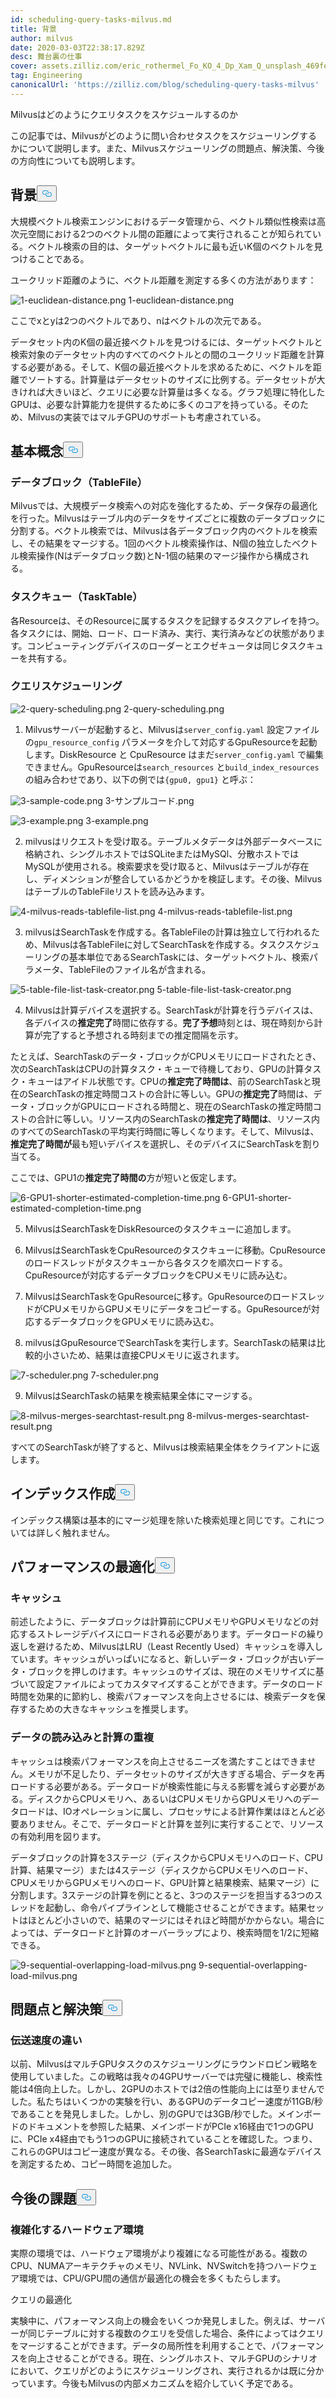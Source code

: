 ```yaml
---
id: scheduling-query-tasks-milvus.md
title: 背景
author: milvus
date: 2020-03-03T22:38:17.829Z
desc: 舞台裏の仕事
cover: assets.zilliz.com/eric_rothermel_Fo_KO_4_Dp_Xam_Q_unsplash_469fe12aeb.jpg
tag: Engineering
canonicalUrl: 'https://zilliz.com/blog/scheduling-query-tasks-milvus'
---
```

<custom-h1>Milvusはどのようにクエリタスクをスケジュールするのか</custom-h1><p>この記事では、Milvusがどのように問い合わせタスクをスケジューリングするかについて説明します。また、Milvusスケジューリングの問題点、解決策、今後の方向性についても説明します。</p>
<h2 id="Background" class="common-anchor-header">背景<button data-href="#Background" class="anchor-icon" translate="no">
      <svg translate="no"
        aria-hidden="true"
        focusable="false"
        height="20"
        version="1.1"
        viewBox="0 0 16 16"
        width="16"
      >
        <path
          fill="#0092E4"
          fill-rule="evenodd"
          d="M4 9h1v1H4c-1.5 0-3-1.69-3-3.5S2.55 3 4 3h4c1.45 0 3 1.69 3 3.5 0 1.41-.91 2.72-2 3.25V8.59c.58-.45 1-1.27 1-2.09C10 5.22 8.98 4 8 4H4c-.98 0-2 1.22-2 2.5S3 9 4 9zm9-3h-1v1h1c1 0 2 1.22 2 2.5S13.98 12 13 12H9c-.98 0-2-1.22-2-2.5 0-.83.42-1.64 1-2.09V6.25c-1.09.53-2 1.84-2 3.25C6 11.31 7.55 13 9 13h4c1.45 0 3-1.69 3-3.5S14.5 6 13 6z"
        ></path>
      </svg>
    </button></h2><p>大規模ベクトル検索エンジンにおけるデータ管理から、ベクトル類似性検索は高次元空間における2つのベクトル間の距離によって実行されることが知られている。ベクトル検索の目的は、ターゲットベクトルに最も近いK個のベクトルを見つけることである。</p>
<p>ユークリッド距離のように、ベクトル距離を測定する多くの方法があります：</p>
<p>
  
   <span class="img-wrapper"> <img translate="no" src="https://assets.zilliz.com/1_euclidean_distance_156037c939.png" alt="1-euclidean-distance.png" class="doc-image" id="1-euclidean-distance.png" />
   </span> <span class="img-wrapper"> <span>1-euclidean-distance.png</span> </span></p>
<p>ここでxとyは2つのベクトルであり、nはベクトルの次元である。</p>
<p>データセット内のK個の最近接ベクトルを見つけるには、ターゲットベクトルと検索対象のデータセット内のすべてのベクトルとの間のユークリッド距離を計算する必要がある。そして、K個の最近接ベクトルを求めるために、ベクトルを距離でソートする。計算量はデータセットのサイズに比例する。データセットが大きければ大きいほど、クエリに必要な計算量は多くなる。グラフ処理に特化したGPUは、必要な計算能力を提供するために多くのコアを持っている。そのため、Milvusの実装ではマルチGPUのサポートも考慮されている。</p>
<h2 id="Basic-concepts" class="common-anchor-header">基本概念<button data-href="#Basic-concepts" class="anchor-icon" translate="no">
      <svg translate="no"
        aria-hidden="true"
        focusable="false"
        height="20"
        version="1.1"
        viewBox="0 0 16 16"
        width="16"
      >
        <path
          fill="#0092E4"
          fill-rule="evenodd"
          d="M4 9h1v1H4c-1.5 0-3-1.69-3-3.5S2.55 3 4 3h4c1.45 0 3 1.69 3 3.5 0 1.41-.91 2.72-2 3.25V8.59c.58-.45 1-1.27 1-2.09C10 5.22 8.98 4 8 4H4c-.98 0-2 1.22-2 2.5S3 9 4 9zm9-3h-1v1h1c1 0 2 1.22 2 2.5S13.98 12 13 12H9c-.98 0-2-1.22-2-2.5 0-.83.42-1.64 1-2.09V6.25c-1.09.53-2 1.84-2 3.25C6 11.31 7.55 13 9 13h4c1.45 0 3-1.69 3-3.5S14.5 6 13 6z"
        ></path>
      </svg>
    </button></h2><h3 id="Data-blockTableFile" class="common-anchor-header">データブロック（TableFile）</h3><p>Milvusでは、大規模データ検索への対応を強化するため、データ保存の最適化を行った。Milvusはテーブル内のデータをサイズごとに複数のデータブロックに分割する。ベクトル検索では、Milvusは各データブロック内のベクトルを検索し、その結果をマージする。1回のベクトル検索操作は、N個の独立したベクトル検索操作(Nはデータブロック数)とN-1個の結果のマージ操作から構成される。</p>
<h3 id="Task-queueTaskTable" class="common-anchor-header">タスクキュー（TaskTable）</h3><p>各Resourceは、そのResourceに属するタスクを記録するタスクアレイを持つ。各タスクには、開始、ロード、ロード済み、実行、実行済みなどの状態があります。コンピューティングデバイスのローダーとエクゼキュータは同じタスクキューを共有する。</p>
<h3 id="Query-scheduling" class="common-anchor-header">クエリスケジューリング</h3><p>
  
   <span class="img-wrapper"> <img translate="no" src="https://assets.zilliz.com/2_query_scheduling_5798178be2.png" alt="2-query-scheduling.png" class="doc-image" id="2-query-scheduling.png" />
   </span> <span class="img-wrapper"> <span>2-query-scheduling.png</span> </span></p>
<ol>
<li>Milvusサーバーが起動すると、Milvusは<code translate="no">server_config.yaml</code> 設定ファイルの<code translate="no">gpu_resource_config</code> パラメータを介して対応するGpuResourceを起動します。DiskResource と CpuResource はまだ<code translate="no">server_config.yaml</code> で編集できません。GpuResourceは<code translate="no">search_resources</code> と<code translate="no">build_index_resources</code> の組み合わせであり、以下の例では<code translate="no">{gpu0, gpu1}</code> と呼ぶ：</li>
</ol>
<p>
  
   <span class="img-wrapper"> <img translate="no" src="https://assets.zilliz.com/3_sample_code_ffee1c290f.png" alt="3-sample-code.png" class="doc-image" id="3-sample-code.png" />
   </span> <span class="img-wrapper"> <span>3-サンプルコード.png</span> </span></p>
<p>
  
   <span class="img-wrapper"> <img translate="no" src="https://assets.zilliz.com/3_example_0eeb85da71.png" alt="3-example.png" class="doc-image" id="3-example.png" />
   </span> <span class="img-wrapper"> <span>3-example.png</span> </span></p>
<ol start="2">
<li>milvusはリクエストを受け取る。テーブルメタデータは外部データベースに格納され、シングルホストではSQLiteまたはMySQl、分散ホストではMySQLが使用される。検索要求を受け取ると、Milvusはテーブルが存在し、ディメンションが整合しているかどうかを検証します。その後、MilvusはテーブルのTableFileリストを読み込みます。</li>
</ol>
<p>
  
   <span class="img-wrapper"> <img translate="no" src="https://assets.zilliz.com/4_milvus_reads_tablefile_list_1e9d851543.png" alt="4-milvus-reads-tablefile-list.png" class="doc-image" id="4-milvus-reads-tablefile-list.png" />
   </span> <span class="img-wrapper"> <span>4-milvus-reads-tablefile-list.png</span> </span></p>
<ol start="3">
<li>milvusはSearchTaskを作成する。各TableFileの計算は独立して行われるため、Milvusは各TableFileに対してSearchTaskを作成する。タスクスケジューリングの基本単位であるSearchTaskには、ターゲットベクトル、検索パラメータ、TableFileのファイル名が含まれる。</li>
</ol>
<p>
  
   <span class="img-wrapper"> <img translate="no" src="https://assets.zilliz.com/5_table_file_list_task_creator_36262593e4.png" alt="5-table-file-list-task-creator.png" class="doc-image" id="5-table-file-list-task-creator.png" />
   </span> <span class="img-wrapper"> <span>5-table-file-list-task-creator.png</span> </span></p>
<ol start="4">
<li>Milvusは計算デバイスを選択する。SearchTaskが計算を行うデバイスは、各デバイスの<strong>推定完了</strong>時間に依存する。<strong>完了予想</strong>時刻とは、現在時刻から計算が完了すると予想される時刻までの推定間隔を示す。</li>
</ol>
<p>たとえば、SearchTaskのデータ・ブロックがCPUメモリにロードされたとき、次のSearchTaskはCPUの計算タスク・キューで待機しており、GPUの計算タスク・キューはアイドル状態です。CPUの<strong>推定完了時間は</strong>、前のSearchTaskと現在のSearchTaskの推定時間コストの合計に等しい。GPUの<strong>推定完了</strong>時間は、データ・ブロックがGPUにロードされる時間と、現在のSearchTaskの推定時間コストの合計に等しい。リソース内のSearchTaskの<strong>推定完了時間は</strong>、リソース内のすべてのSearchTaskの平均実行時間に等しくなります。そして、Milvusは、<strong>推定完了時間が</strong>最も短いデバイスを選択し、そのデバイスにSearchTaskを割り当てる。</p>
<p>ここでは、GPU1の<strong>推定完了時間の</strong>方が短いと仮定します。</p>
<p>
  
   <span class="img-wrapper"> <img translate="no" src="https://assets.zilliz.com/6_GPU_1_shorter_estimated_completion_time_42c7639b87.png" alt="6-GPU1-shorter-estimated-completion-time.png" class="doc-image" id="6-gpu1-shorter-estimated-completion-time.png" />
   </span> <span class="img-wrapper"> <span>6-GPU1-shorter-estimated-completion-time.png</span> </span></p>
<ol start="5">
<li><p>MilvusはSearchTaskをDiskResourceのタスクキューに追加します。</p></li>
<li><p>MilvusはSearchTaskをCpuResourceのタスクキューに移動。CpuResourceのロードスレッドがタスクキューから各タスクを順次ロードする。CpuResourceが対応するデータブロックをCPUメモリに読み込む。</p></li>
<li><p>MilvusはSearchTaskをGpuResourceに移す。GpuResourceのロードスレッドがCPUメモリからGPUメモリにデータをコピーする。GpuResourceが対応するデータブロックをGPUメモリに読み込む。</p></li>
<li><p>milvusはGpuResourceでSearchTaskを実行します。SearchTaskの結果は比較的小さいため、結果は直接CPUメモリに返されます。</p></li>
</ol>
<p>
  
   <span class="img-wrapper"> <img translate="no" src="https://assets.zilliz.com/7_scheduler_53f1fbbaba.png" alt="7-scheduler.png" class="doc-image" id="7-scheduler.png" />
   </span> <span class="img-wrapper"> <span>7-scheduler.png</span> </span></p>
<ol start="9">
<li>MilvusはSearchTaskの結果を検索結果全体にマージする。</li>
</ol>
<p>
  
   <span class="img-wrapper"> <img translate="no" src="https://assets.zilliz.com/8_milvus_merges_searchtast_result_9f3446e65a.png" alt="8-milvus-merges-searchtast-result.png" class="doc-image" id="8-milvus-merges-searchtast-result.png" />
   </span> <span class="img-wrapper"> <span>8-milvus-merges-searchtast-result.png</span> </span></p>
<p>すべてのSearchTaskが終了すると、Milvusは検索結果全体をクライアントに返します。</p>
<h2 id="Index-building" class="common-anchor-header">インデックス作成<button data-href="#Index-building" class="anchor-icon" translate="no">
      <svg translate="no"
        aria-hidden="true"
        focusable="false"
        height="20"
        version="1.1"
        viewBox="0 0 16 16"
        width="16"
      >
        <path
          fill="#0092E4"
          fill-rule="evenodd"
          d="M4 9h1v1H4c-1.5 0-3-1.69-3-3.5S2.55 3 4 3h4c1.45 0 3 1.69 3 3.5 0 1.41-.91 2.72-2 3.25V8.59c.58-.45 1-1.27 1-2.09C10 5.22 8.98 4 8 4H4c-.98 0-2 1.22-2 2.5S3 9 4 9zm9-3h-1v1h1c1 0 2 1.22 2 2.5S13.98 12 13 12H9c-.98 0-2-1.22-2-2.5 0-.83.42-1.64 1-2.09V6.25c-1.09.53-2 1.84-2 3.25C6 11.31 7.55 13 9 13h4c1.45 0 3-1.69 3-3.5S14.5 6 13 6z"
        ></path>
      </svg>
    </button></h2><p>インデックス構築は基本的にマージ処理を除いた検索処理と同じです。これについては詳しく触れません。</p>
<h2 id="Performance-optimization" class="common-anchor-header">パフォーマンスの最適化<button data-href="#Performance-optimization" class="anchor-icon" translate="no">
      <svg translate="no"
        aria-hidden="true"
        focusable="false"
        height="20"
        version="1.1"
        viewBox="0 0 16 16"
        width="16"
      >
        <path
          fill="#0092E4"
          fill-rule="evenodd"
          d="M4 9h1v1H4c-1.5 0-3-1.69-3-3.5S2.55 3 4 3h4c1.45 0 3 1.69 3 3.5 0 1.41-.91 2.72-2 3.25V8.59c.58-.45 1-1.27 1-2.09C10 5.22 8.98 4 8 4H4c-.98 0-2 1.22-2 2.5S3 9 4 9zm9-3h-1v1h1c1 0 2 1.22 2 2.5S13.98 12 13 12H9c-.98 0-2-1.22-2-2.5 0-.83.42-1.64 1-2.09V6.25c-1.09.53-2 1.84-2 3.25C6 11.31 7.55 13 9 13h4c1.45 0 3-1.69 3-3.5S14.5 6 13 6z"
        ></path>
      </svg>
    </button></h2><h3 id="Cache" class="common-anchor-header">キャッシュ</h3><p>前述したように、データブロックは計算前にCPUメモリやGPUメモリなどの対応するストレージデバイスにロードされる必要があります。データロードの繰り返しを避けるため、MilvusはLRU（Least Recently Used）キャッシュを導入しています。キャッシュがいっぱいになると、新しいデータ・ブロックが古いデータ・ブロックを押しのけます。キャッシュのサイズは、現在のメモリサイズに基づいて設定ファイルによってカスタマイズすることができます。データのロード時間を効果的に節約し、検索パフォーマンスを向上させるには、検索データを保存するための大きなキャッシュを推奨します。</p>
<h3 id="Data-loading-and-computation-overlap" class="common-anchor-header">データの読み込みと計算の重複</h3><p>キャッシュは検索パフォーマンスを向上させるニーズを満たすことはできません。メモリが不足したり、データセットのサイズが大きすぎる場合、データを再ロードする必要がある。データロードが検索性能に与える影響を減らす必要がある。ディスクからCPUメモリへ、あるいはCPUメモリからGPUメモリへのデータロードは、IOオペレーションに属し、プロセッサによる計算作業はほとんど必要ありません。そこで、データロードと計算を並列に実行することで、リソースの有効利用を図ります。</p>
<p>データブロックの計算を3ステージ（ディスクからCPUメモリへのロード、CPU計算、結果マージ）または4ステージ（ディスクからCPUメモリへのロード、CPUメモリからGPUメモリへのロード、GPU計算と結果検索、結果マージ）に分割します。3ステージの計算を例にとると、3つのステージを担当する3つのスレッドを起動し、命令パイプラインとして機能させることができます。結果セットはほとんど小さいので、結果のマージにはそれほど時間がかからない。場合によっては、データロードと計算のオーバーラップにより、検索時間を1/2に短縮できる。</p>
<p>
  
   <span class="img-wrapper"> <img translate="no" src="https://assets.zilliz.com/9_sequential_overlapping_load_milvus_1af809b29e.png" alt="9-sequential-overlapping-load-milvus.png" class="doc-image" id="9-sequential-overlapping-load-milvus.png" />
   </span> <span class="img-wrapper"> <span>9-sequential-overlapping-load-milvus.png</span> </span></p>
<h2 id="Problems-and-solutions" class="common-anchor-header">問題点と解決策<button data-href="#Problems-and-solutions" class="anchor-icon" translate="no">
      <svg translate="no"
        aria-hidden="true"
        focusable="false"
        height="20"
        version="1.1"
        viewBox="0 0 16 16"
        width="16"
      >
        <path
          fill="#0092E4"
          fill-rule="evenodd"
          d="M4 9h1v1H4c-1.5 0-3-1.69-3-3.5S2.55 3 4 3h4c1.45 0 3 1.69 3 3.5 0 1.41-.91 2.72-2 3.25V8.59c.58-.45 1-1.27 1-2.09C10 5.22 8.98 4 8 4H4c-.98 0-2 1.22-2 2.5S3 9 4 9zm9-3h-1v1h1c1 0 2 1.22 2 2.5S13.98 12 13 12H9c-.98 0-2-1.22-2-2.5 0-.83.42-1.64 1-2.09V6.25c-1.09.53-2 1.84-2 3.25C6 11.31 7.55 13 9 13h4c1.45 0 3-1.69 3-3.5S14.5 6 13 6z"
        ></path>
      </svg>
    </button></h2><h3 id="Different-transmission-speeds" class="common-anchor-header">伝送速度の違い</h3><p>以前、MilvusはマルチGPUタスクのスケジューリングにラウンドロビン戦略を使用していました。この戦略は我々の4GPUサーバーでは完璧に機能し、検索性能は4倍向上した。しかし、2GPUのホストでは2倍の性能向上には至りませんでした。私たちはいくつかの実験を行い、あるGPUのデータコピー速度が11GB/秒であることを発見しました。しかし、別のGPUでは3GB/秒でした。メインボードのドキュメントを参照した結果、メインボードがPCIe x16経由で1つのGPUに、PCIe x4経由でもう1つのGPUに接続されていることを確認した。つまり、これらのGPUはコピー速度が異なる。その後、各SearchTaskに最適なデバイスを測定するため、コピー時間を追加した。</p>
<h2 id="Future-work" class="common-anchor-header">今後の課題<button data-href="#Future-work" class="anchor-icon" translate="no">
      <svg translate="no"
        aria-hidden="true"
        focusable="false"
        height="20"
        version="1.1"
        viewBox="0 0 16 16"
        width="16"
      >
        <path
          fill="#0092E4"
          fill-rule="evenodd"
          d="M4 9h1v1H4c-1.5 0-3-1.69-3-3.5S2.55 3 4 3h4c1.45 0 3 1.69 3 3.5 0 1.41-.91 2.72-2 3.25V8.59c.58-.45 1-1.27 1-2.09C10 5.22 8.98 4 8 4H4c-.98 0-2 1.22-2 2.5S3 9 4 9zm9-3h-1v1h1c1 0 2 1.22 2 2.5S13.98 12 13 12H9c-.98 0-2-1.22-2-2.5 0-.83.42-1.64 1-2.09V6.25c-1.09.53-2 1.84-2 3.25C6 11.31 7.55 13 9 13h4c1.45 0 3-1.69 3-3.5S14.5 6 13 6z"
        ></path>
      </svg>
    </button></h2><h3 id="Hardware-environment-with-increased-complexity" class="common-anchor-header">複雑化するハードウェア環境</h3><p>実際の環境では、ハードウェア環境がより複雑になる可能性がある。複数のCPU、NUMAアーキテクチャのメモリ、NVLink、NVSwitchを持つハードウェア環境では、CPU/GPU間の通信が最適化の機会を多くもたらします。</p>
<p>クエリの最適化</p>
<p>実験中に、パフォーマンス向上の機会をいくつか発見しました。例えば、サーバーが同じテーブルに対する複数のクエリを受信した場合、条件によってはクエリをマージすることができます。データの局所性を利用することで、パフォーマンスを向上させることができる。現在、シングルホスト、マルチGPUのシナリオにおいて、クエリがどのようにスケジューリングされ、実行されるかは既に分かっています。今後もMilvusの内部メカニズムを紹介していく予定である。</p>
